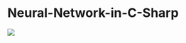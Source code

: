 # Neural-Network-in-C-Sharp
![]("https://cdn-images-1.medium.com/max/1600/1*sX6T0Y4aa3ARh7IBS_sdqw.png")
